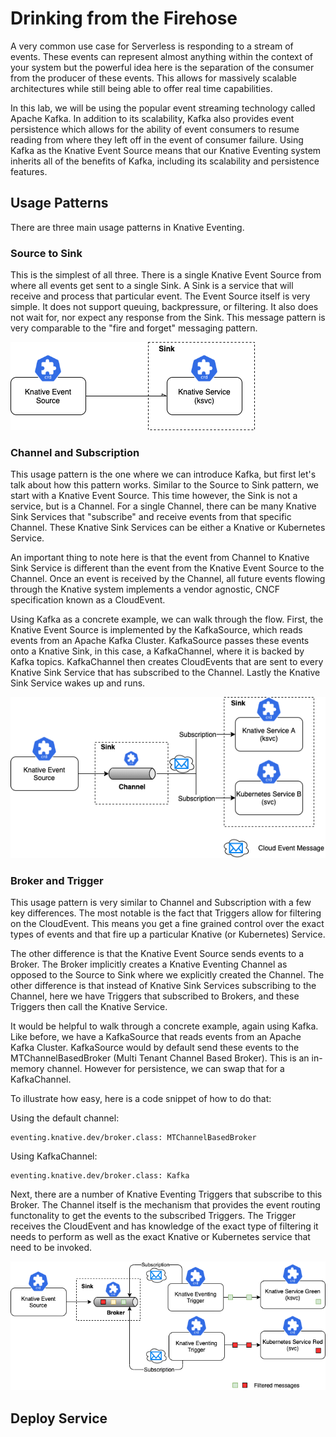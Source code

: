 # Drinking from the Firehose
A very common use case for Serverless is responding to a stream of events. These events can represent almost anything within the context of your system but the powerful idea here is the separation of the consumer from the producer of these events. This allows for massively scalable architectures while still being able to offer real time capabilities.

In this lab, we will be using the popular event streaming technology called Apache Kafka. In addition to its scalability, Kafka also provides event persistence which allows for the ability of event consumers to resume reading from where they left off in the event of consumer failure. Using Kafka as the Knative Event Source means that our Knative Eventing system inherits all of the benefits of Kafka, including its scalability and persistence features.

## Usage Patterns
There are three main usage patterns in Knative Eventing.

### Source to Sink
This is the simplest of all three. There is a single Knative Event Source from where all events get sent to a single Sink. A Sink is a service that will receive and process that particular event. The Event Source itself is very simple. It does not support queuing, backpressure, or filtering. It also does not wait for, nor expect any response from the Sink. This message pattern is very comparable to the "fire and forget" messaging pattern.

![Source to Sink](./images/serverless-eventing-source-sink.png)

### Channel and Subscription
This usage pattern is the one where we can introduce Kafka, but first let's talk about how this pattern works. Similar to the Source to Sink pattern, we start with a Knative Event Source. This time however, the Sink is not a service, but is a Channel. For a single Channel, there can be many Knative Sink Services that "subscribe" and receive events from that specific Channel. These Knative Sink Services can be either a Knative or Kubernetes Service.

An important thing to note here is that the event from Channel to Knative Sink Service is different than the event from the Knative Event Source to the Channel.  Once an event is received by the Channel, all future events flowing through the Knative system implements a vendor agnostic, CNCF specification known as a CloudEvent.

Using Kafka as a concrete example, we can walk through the flow.  First, the Knative Event Source is implemented by the KafkaSource, which reads events from an Apache Kafka Cluster.  KafkaSource passes these events onto a Knative Sink, in this case, a KafkaChannel, where it is backed by Kafka topics. KafkaChannel then creates CloudEvents that are sent to every Knative Sink Service that has subscribed to the Channel. Lastly the Knative Sink Service wakes up and runs.

![Source to Sink](./images/serverless-eventing-channels-subs.png)

### Broker and Trigger
This usage pattern is very similar to Channel and Subscription with a few key differences. The most notable is the fact that Triggers allow for filtering on the CloudEvent. This means you get a fine grained control over the exact types of events and that fire up a particular Knative (or Kubernetes) Service.

The other difference is that the Knative Event Source sends events to a Broker.  The Broker implicitly creates a Knative Eventing Channel as opposed to the Source to Sink where we explicitly created the Channel. The other difference is that instead of Knative Sink Services subscribing to the Channel, here we have Triggers that subscribed to Brokers, and these Triggers then call the Knative Service.

It would be helpful to walk through a concrete example, again using Kafka. Like before, we have a KafkaSource that reads events from an Apache Kafka Cluster. KafkaSource would by default send these events to the MTChannelBasedBroker (Multi Tenant Channel Based Broker). This is an in-memory channel. However for persistence, we can swap that for a KafkaChannel.

To illustrate how easy, here is a code snippet of how to do that:

Using the default channel:
```
eventing.knative.dev/broker.class: MTChannelBasedBroker
```

Using KafkaChannel:
```
eventing.knative.dev/broker.class: Kafka
```

Next, there are a number of Knative Eventing Triggers that subscribe to this Broker. The Channel itself is the mechanism that provides the event routing functonality to get the events to the subscribed Triggers. The Trigger receives the CloudEvent and has knowledge of the exact type of filtering it needs to perform as well as the exact Knative or Kubernetes service that need to be invoked.



![Broker and Trigger](./images/serverless-eventing-brokers-triggers.png)

## Deploy Service
